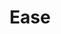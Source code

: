 ---
layout: prefab
title: Ease
data_file: Ease
parent: Prefabs
nav_exclude: true
search_exclude: false
---